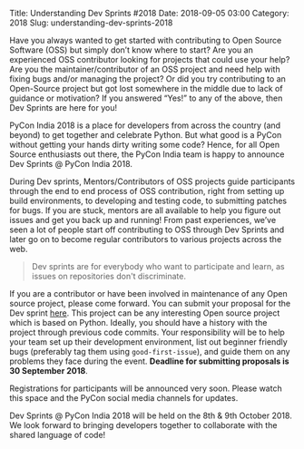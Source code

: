 Title: Understanding Dev Sprints #2018
Date: 2018-09-05 03:00
Category: 2018
Slug: understanding-dev-sprints-2018

Have you always wanted to get started with contributing to Open Source Software (OSS) but simply don’t know where to start? Are you an experienced OSS contributor looking for projects that could use your help? Are you the maintainer/contributor of an OSS project and need help with fixing bugs and/or managing the project? Or did you try contributing to an Open-Source project but got lost somewhere in the middle due to lack of guidance or motivation? If you answered “Yes!” to any of the above, then Dev Sprints are here for you!
<!-- PELICAN_END_SUMMARY -->

PyCon India 2018 is a place for developers from across the country (and beyond) to get together and celebrate Python. But what good is a PyCon without getting your hands dirty writing some code? Hence, for all Open Source enthusiasts out there, the PyCon India team is happy to announce Dev Sprints @ PyCon India 2018.

During Dev sprints, Mentors/Contributors of OSS projects guide participants through the end to end process of OSS contribution, right from setting up build environments, to developing and testing code, to submitting patches for bugs. If you are stuck, mentors are all available to help you figure out issues and get you back up and running! From past experiences, we’ve seen a lot of people start off contributing to OSS through Dev Sprints and later go on to become regular contributors to various projects across the web.

> Dev sprints are for everybody who want to participate and learn, as issues on repositories don't discriminate.

If you are a contributor or have been involved in maintenance of any Open source project, please come forward. You can submit your proposal for the Dev sprint [here](https://in.pycon.org/cfp/devsprint-2018/proposals/). This project can be any interesting Open source project which is based on Python. Ideally, you should have a history with the project through previous code commits. Your responsibility will be to help your team set up their development environment, list out beginner friendly bugs (preferably tag them using `good-first-issue`), and guide them on any problems they face during the event. **Deadline for submitting proposals is 30 September 2018**.

Registrations for participants will be announced very soon. Please watch this space and the PyCon social media channels for updates.

Dev Sprints @ PyCon India 2018 will be held on the 8th & 9th October 2018. We look forward to bringing developers together to collaborate with the shared language of code!

